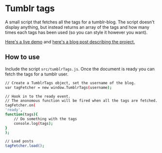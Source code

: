 # Tumblr tags

A small script that fetches all the tags for a tumblr-blog. The script doesn't display anything, but instead returns an array of the tags and how many times each tags has been used (so you can style it however you want).

[Here's a live demo][1] and [here's a blog post describing the project.][2]

## How to use

Include the script ```src/tumblrTags.js```. Once the document is ready you can fetch the tags for a tumblr user.

```sh
// Create a TumblrTags object, set the username of the blog.
var tagFetcher = new window.TumblrTags(username);

// Hook in to the ready event.
// The anonomous function will be fired when all the tags are fetched.
tagFetcher.on(
'ready',
function(tags){
    // Do something with the tags
    console.log(tags);
}
);

// Load posts
tagFetcher.load();
```

[1]: http://rawgit.com/beije/tumblr-tags/master/example/index.html
[2]: http://benjaminhorn.io/code/fetch-all-tags-for-a-specific-tumblr-blog/
